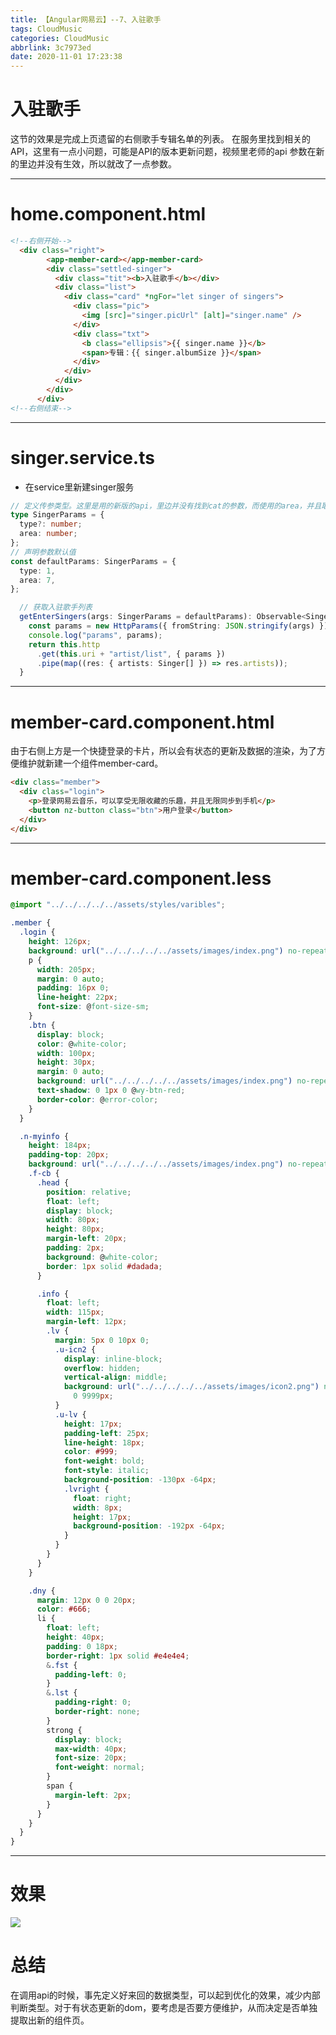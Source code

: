 ```yaml
---
title: 【Angular网易云】--7、入驻歌手
tags: CloudMusic
categories: CloudMusic
abbrlink: 3c7973ed
date: 2020-11-01 17:23:38
---
```


# 入驻歌手
这节的效果是完成上页遗留的右侧歌手专辑名单的列表。
在服务里找到相关的API，这里有一点小问题，可能是API的版本更新问题，视频里老师的api 参数在新的里边并没有生效，所以就改了一点参数。
<!--more-->
****
# home.component.html

```html
<!--右侧开始-->
  <div class="right">
        <app-member-card></app-member-card>
        <div class="settled-singer">
          <div class="tit"><b>入驻歌手</b></div>
          <div class="list">
            <div class="card" *ngFor="let singer of singers">
              <div class="pic">
                <img [src]="singer.picUrl" [alt]="singer.name" />
              </div>
              <div class="txt">
                <b class="ellipsis">{{ singer.name }}</b>
                <span>专辑：{{ singer.albumSize }}</span>
              </div>
            </div>
          </div>
        </div>
      </div>
<!--右侧结束-->
```
****
# singer.service.ts
- 在service里新建singer服务
```typescript
// 定义传参类型。这里是用的新版的api，里边并没有找到cat的参数，而使用的area，并且取回的数据也并没有分页，可能是传的参数有问题，挖个坑
type SingerParams = {
  type?: number;
  area: number;
};
// 声明参数默认值
const defaultParams: SingerParams = {
  type: 1,
  area: 7,
};

  // 获取入驻歌手列表
  getEnterSingers(args: SingerParams = defaultParams): Observable<Singer[]> {
    const params = new HttpParams({ fromString: JSON.stringify(args) });
    console.log("params", params);
    return this.http
      .get(this.uri + "artist/list", { params })
      .pipe(map((res: { artists: Singer[] }) => res.artists));
  }

```
****
# member-card.component.html
由于右侧上方是一个快捷登录的卡片，所以会有状态的更新及数据的渲染，为了方便维护就新建一个组件member-card。
```html
<div class="member">
  <div class="login">
    <p>登录网易云音乐，可以享受无限收藏的乐趣，并且无限同步到手机</p>
    <button nz-button class="btn">用户登录</button>
  </div>
</div>
```

****

# member-card.component.less
```css
@import "../../../../../assets/styles/varibles";

.member {
  .login {
    height: 126px;
    background: url("../../../../../assets/images/index.png") no-repeat;
    p {
      width: 205px;
      margin: 0 auto;
      padding: 16px 0;
      line-height: 22px;
      font-size: @font-size-sm;
    }
    .btn {
      display: block;
      color: @white-color;
      width: 100px;
      height: 30px;
      margin: 0 auto;
      background: url("../../../../../assets/images/index.png") no-repeat 0 -195px;
      text-shadow: 0 1px 0 @wy-btn-red;
      border-color: @error-color;
    }
  }

  .n-myinfo {
    height: 184px;
    padding-top: 20px;
    background: url("../../../../../assets/images/index.png") no-repeat 0 -270px;
    .f-cb {
      .head {
        position: relative;
        float: left;
        display: block;
        width: 80px;
        height: 80px;
        margin-left: 20px;
        padding: 2px;
        background: @white-color;
        border: 1px solid #dadada;
      }

      .info {
        float: left;
        width: 115px;
        margin-left: 12px;
        .lv {
          margin: 5px 0 10px 0;
          .u-icn2 {
            display: inline-block;
            overflow: hidden;
            vertical-align: middle;
            background: url("../../../../../assets/images/icon2.png") no-repeat
              0 9999px;
          }
          .u-lv {
            height: 17px;
            padding-left: 25px;
            line-height: 18px;
            color: #999;
            font-weight: bold;
            font-style: italic;
            background-position: -130px -64px;
            .lvright {
              float: right;
              width: 8px;
              height: 17px;
              background-position: -192px -64px;
            }
          }
        }
      }
    }

    .dny {
      margin: 12px 0 0 20px;
      color: #666;
      li {
        float: left;
        height: 40px;
        padding: 0 18px;
        border-right: 1px solid #e4e4e4;
        &.fst {
          padding-left: 0;
        }
        &.lst {
          padding-right: 0;
          border-right: none;
        }
        strong {
          display: block;
          max-width: 40px;
          font-size: 20px;
          font-weight: normal;
        }
        span {
          margin-left: 2px;
        }
      }
    }
  }
}

```

****
# 效果
![](https://img-blog.csdnimg.cn/20201115221821224.png?x-oss-process=image/watermark,type_ZmFuZ3poZW5naGVpdGk,shadow_10,text_aHR0cHM6Ly9ibG9nLmNzZG4ubmV0L3N1bmdvb2RsdWNrNjY2,size_16,color_FFFFFF,t_70#pic_center)

# 总结
在调用api的时候，事先定义好来回的数据类型，可以起到优化的效果，减少内部判断类型。对于有状态更新的dom，要考虑是否要方便维护，从而决定是否单独提取出新的组件页。

